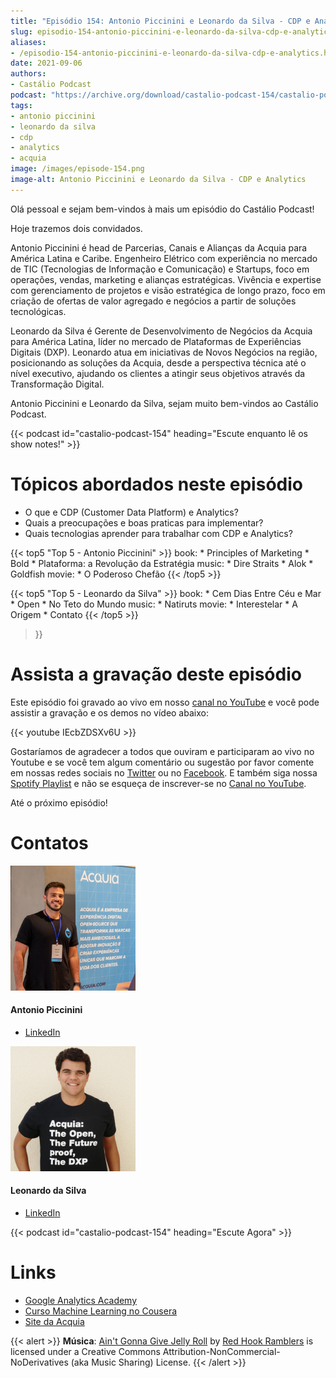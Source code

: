 ```yaml
---
title: "Episódio 154: Antonio Piccinini e Leonardo da Silva - CDP e Analytics"
slug: episodio-154-antonio-piccinini-e-leonardo-da-silva-cdp-e-analytics
aliases:
- /episodio-154-antonio-piccinini-e-leonardo-da-silva-cdp-e-analytics.html
date: 2021-09-06
authors:
- Castálio Podcast
podcast: "https://archive.org/download/castalio-podcast-154/castalio-podcast-154.mp3"
tags:
- antonio piccinini
- leonardo da silva
- cdp
- analytics
- acquia
image: /images/episode-154.png
image-alt: Antonio Piccinini e Leonardo da Silva - CDP e Analytics
---
```


Olá pessoal e sejam bem-vindos à mais um episódio do Castálio Podcast!

Hoje trazemos dois convidados.

Antonio Piccinini é head de Parcerias, Canais e Alianças da Acquia para América
Latina e Caribe. Engenheiro Elétrico com experiência no mercado de TIC
(Tecnologias de Informação e Comunicação) e Startups, foco em operações,
vendas, marketing e alianças estratégicas. Vivência e expertise com
gerenciamento de projetos e visão estratégica de longo prazo, foco em criação
de ofertas de valor agregado e negócios a partir de soluções tecnológicas.

Leonardo da Silva é Gerente de Desenvolvimento de Negócios da Acquia para
América Latina, líder no mercado de Plataformas de Experiências Digitais (DXP).
Leonardo atua em iniciativas de Novos Negócios na região, posicionando as
soluções da Acquia, desde a perspectiva técnica até o nível executivo, ajudando
os clientes a atingir seus objetivos através da Transformação Digital.

Antonio Piccinini e Leonardo da Silva, sejam muito bem-vindos ao Castálio
Podcast.

<div class="clearfix"></div>

{{< podcast id="castalio-podcast-154" heading="Escute enquanto lê os show notes!" >}}

# Tópicos abordados neste episódio

- O que e CDP (Customer Data Platform) e Analytics?
- Quais a preocupações e boas praticas para implementar?
- Quais tecnologias aprender para trabalhar com CDP e Analytics?

{{< top5 "Top 5 - Antonio Piccinini" >}}
book:
    * Principles of Marketing
    * Bold
    * Plataforma: a Revolução da Estratégia
music:
    * Dire Straits
    * Alok
    * Goldfish
movie:
    * O Poderoso Chefão
{{< /top5 >}}

{{< top5 "Top 5 - Leonardo da Silva" >}}
book:
    * Cem Dias Entre Céu e Mar
    * Open
    * No Teto do Mundo
music:
    * Natiruts
movie:
    * Interestelar
    * A Origem
    * Contato
{{< /top5 >}}
>}}


# Assista a gravação deste episódio

Este episódio foi gravado ao vivo em nosso [canal no
YouTube](http://youtube.com/castaliopodcast) e você pode assistir a gravação e
os demos no vídeo abaixo:

{{< youtube IEcbZDSXv6U >}}

Gostaríamos de agradecer a todos que ouviram e participaram ao vivo no Youtube
e se você tem algum comentário ou sugestão por favor comente em nossas redes
sociais no [Twitter](https://twitter.com/castaliopod) ou no
[Facebook](https://www.facebook.com/castaliopod). E também siga nossa [Spotify
Playlist](https://open.spotify.com/user/elyezermr/playlist/0PDXXZRXbJNTPVSnopiMXg)
e não se esqueça de inscrever-se no [Canal no
YouTube](http://youtube.com/castaliopodcast).

Até o próximo episódio!

# Contatos

<div class="row">
    <div class="col-md-6">
        <p>
        <div class="media">
        <div class="media-left">
            <img class="media-object rounded-circle img-thumbnail" src="/images/antonio-piccinini.png" alt="Antonio Piccinini" width="200px">
        </div>
        <div class="media-body">
            <h4 class="media-heading">Antonio Piccinini</h4>
            <ul class="list-unstyled">
                <li><i class="bi bi-linkedin"></i> <a href="https://www.linkedin.com/in/antoniopiccinini/">LinkedIn</a></li>
            </ul>
        </div>
        </div>
        </p>
    </div>
    <div class="col-md-6">
        <p>
        <div class="media">
        <div class="media-left">
            <img class="media-object rounded-circle img-thumbnail" src="/images/leonardo-da-silva.png" alt="Leonardo da Silva" width="200px">
        </div>
        <div class="media-body">
            <h4 class="media-heading">Leonardo da Silva</h4>
            <ul class="list-unstyled">
                <li><i class="bi bi-linkedin"></i> <a href="https://www.linkedin.com/in/dasilvaleonardo/">LinkedIn</a></li>
            </ul>
        </div>
        </div>
        </p>
    </div>
</div>

{{< podcast id="castalio-podcast-154" heading="Escute Agora" >}}

# Links

- [Google Analytics Academy](https://analytics.google.com/analytics/academy/)
- [Curso Machine Learning no Cousera](https://www.coursera.org/learn/machine-learning)
- [Site da Acquia](https://www.acquia.com/)

{{< alert >}}
**Música**: [Ain\'t Gonna Give Jelly
Roll](http://freemusicarchive.org/music/Red_Hook_Ramblers/Live__WFMU_on_Antique_Phonograph_Music_Program_with_MAC_Feb_8_2011/Red_Hook_Ramblers_-_12_-_Aint_Gonna_Give_Jelly_Roll)
by [Red Hook Ramblers](http://www.redhookramblers.com/) is licensed under a
Creative Commons Attribution-NonCommercial-NoDerivatives (aka Music Sharing)
License.
{{< /alert >}}

